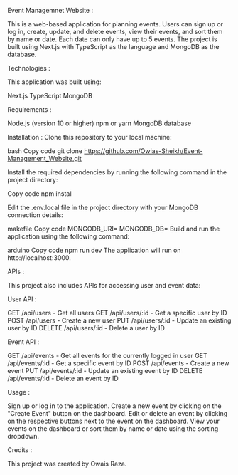 Event Managemnet Website :

This is a web-based application for planning events. Users can sign up or log in, create, update, and delete events, view their events, and sort them by name or date. Each date can only have up to 5 events. The project is built using Next.js with TypeScript as the language and MongoDB as the database.

Technologies :

This application was built using:

Next.js
TypeScript
MongoDB

Requirements :

Node.js (version 10 or higher)
npm or yarn
MongoDB database

Installation :
Clone this repository to your local machine:

bash
Copy code
git clone https://github.com/Owias-Sheikh/Event-Management_Website.git

Install the required dependencies by running the following command in the project directory:

Copy code
npm install

Edit the .env.local file in the project directory with your MongoDB connection details:

makefile
Copy code
MONGODB_URI=<your-mongodb-uri>
MONGODB_DB=<your-mongodb-database-name>
Build and run the application using the following command:

arduino
Copy code
npm run dev
The application will run on http://localhost:3000.

APIs : 

This project also includes APIs for accessing user and event data:

User API :

GET /api/users - Get all users
GET /api/users/:id - Get a specific user by ID
POST /api/users - Create a new user
PUT /api/users/:id - Update an existing user by ID
DELETE /api/users/:id - Delete a user by ID

Event API :

GET /api/events - Get all events for the currently logged in user
GET /api/events/:id - Get a specific event by ID
POST /api/events - Create a new event
PUT /api/events/:id - Update an existing event by ID
DELETE /api/events/:id - Delete an event by ID

Usage : 

Sign up or log in to the application.
Create a new event by clicking on the "Create Event" button on the dashboard.
Edit or delete an event by clicking on the respective buttons next to the event on the dashboard.
View your events on the dashboard or sort them by name or date using the sorting dropdown.

Credits :

This project was created by Owais Raza.
